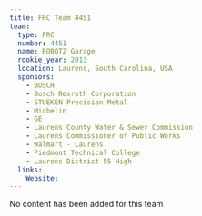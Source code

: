 ```yaml
---
title: FRC Team 4451
team:
  type: FRC
  number: 4451
  name: ROBOTZ Garage
  rookie_year: 2013
  location: Laurens, South Carolina, USA
  sponsors:
    - BOSCH
    - Bosch Rexroth Corporation
    - STUEKEN Precision Metal
    - Michelin
    - GE
    - Laurens County Water & Sewer Commission
    - Laurens Commissioner of Public Works
    - Walmart - Laurens
    - Piedmont Technical College
    - Laurens District 55 High
  links:
    Website: 
---
```

No content has been added for this team